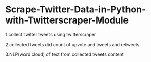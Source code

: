 # Scrape-Twitter-Data-in-Python-with-Twitterscraper-Module

1.collect twitter tweets using twitterscraper

2.collected tweets did count of upvote and tweets and retweets

3.NLP(word cloud) of text  from collected tweets content
